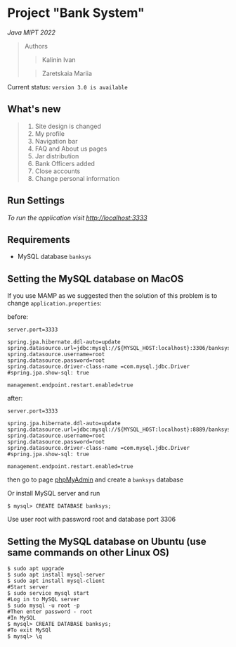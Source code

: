 # Project "Bank System"

*Java MIPT 2022*

>Authors
>>Kalinin Ivan
>
>>Zaretskaia Mariia

Current status: `version 3.0 is available`


## What's new

>1. Site design is changed
>2. My profile
>3. Navigation bar
>4. FAQ and About us pages
>5. Jar distribution
>6. Bank Officers added
>7. Close accounts
>8. Change personal information


## Run Settings

*To run the application visit [http://localhost:3333](http://localhost:3333/)*

## Requirements

- MySQL database `banksys`

## Setting the MySQL database on MacOS

If you use MAMP as we suggested then the solution of this problem is to change `application.properties`:

before:
```properties
server.port=3333

spring.jpa.hibernate.ddl-auto=update
spring.datasource.url=jdbc:mysql://${MYSQL_HOST:localhost}:3306/banksys
spring.datasource.username=root
spring.datasource.password=root
spring.datasource.driver-class-name =com.mysql.jdbc.Driver
#spring.jpa.show-sql: true

management.endpoint.restart.enabled=true
```

after:
```properties
server.port=3333

spring.jpa.hibernate.ddl-auto=update
spring.datasource.url=jdbc:mysql://${MYSQL_HOST:localhost}:8889/banksys
spring.datasource.username=root
spring.datasource.password=root
spring.datasource.driver-class-name =com.mysql.jdbc.Driver
#spring.jpa.show-sql: true

management.endpoint.restart.enabled=true
```

then go to page [phpMyAdmin](http://localhost/phpMyAdmin/) and create a `banksys` database

Or install MySQL server and run 

```console
$ mysql> CREATE DATABASE banksys;
```
Use user root with password root and database port 3306

## Setting the MySQL database on Ubuntu (use same commands on other Linux OS)

```console
$ sudo apt upgrade
$ sudo apt install mysql-server
$ sudo apt install mysql-client
#Start server
$ sudo service mysql start
#Log in to MySQL server
$ sudo mysql -u root -p
#Then enter password - root
#In MySQL 
$ mysql> CREATE DATABASE banksys;
#To exit MySQl
$ mysql> \q
```
